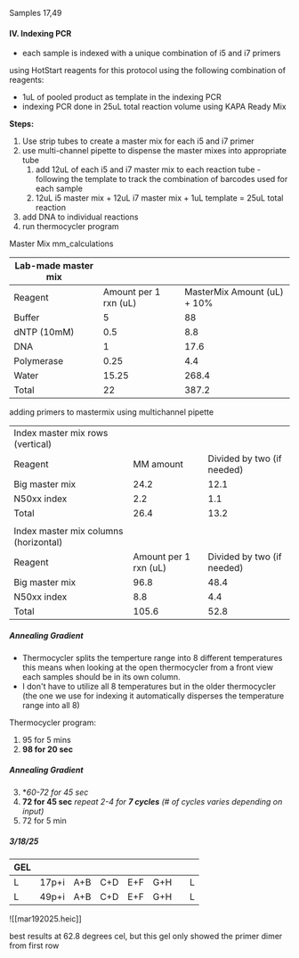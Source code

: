 Samples 17,49

#### IV. Indexing PCR 
- each sample is indexed with a unique combination of i5 and i7 primers 

using HotStart reagents for this protocol using the following combination of reagents:
- 1uL of pooled product as template in the indexing PCR
- indexing PCR done in 25uL total reaction volume using KAPA Ready Mix

**Steps:**
1. Use strip tubes to create a master mix for each i5 and i7 primer
2. use multi-channel pipette to dispense the master mixes into appropriate tube
	1. add 12uL of each i5 and i7 master mix to each reaction tube - following the template to track the combination of barcodes used for each sample
	2. 12uL i5 master mix + 12uL i7 master mix + 1uL template = 25uL total reaction
3. add DNA to individual reactions 
4. run thermocycler program

Master Mix
mm_calculations

| Lab-made master mix |                       |                             |
| ------------------- | --------------------- | --------------------------- |
| Reagent             | Amount per 1 rxn (uL) | MasterMix Amount (uL) + 10% |
| Buffer              | 5                     | 88                          |
| dNTP (10mM)         | 0.5                   | 8.8                         |
| DNA                 | 1                     | 17.6                        |
| Polymerase          | 0.25                  | 4.4                         |
| Water               | 15.25                 | 268.4                       |
| Total               | 22                    | 387.2                       |
adding primers to mastermix using multichannel pipette

|   |   |   |
|---|---|---|
|Index master mix rows (vertical)|||
|Reagent|MM amount|Divided by two (if needed)|
|Big master mix|24.2|12.1|
|N50xx index|2.2|1.1|
|Total|26.4|13.2|
||||
|Index master mix columns (horizontal)|||
|Reagent|Amount per 1 rxn (uL)|Divided by two (if needed)|
|Big master mix|96.8|48.4|
|N50xx index|8.8|4.4|
|Total|105.6|52.8|


##### Annealing Gradient
- Thermocycler splits the temperture range into 8 different temperatures this means when looking at the open thermocycler from a front view each samples should be in its own column.
- I don't have to utilize all 8 temperatures but in the older thermocycler (the one we use for indexing it automatically disperses the temperature range into all 8)


Thermocycler program:
1. 95 for 5 mins
2. **98 for 20 sec**
##### Annealing Gradient
3. **60-72 for 45 sec*
4. **72 for 45 sec** 
*repeat 2-4 for **7 cycles** (# of cycles varies depending on input)*
5. 72 for 5 min

##### 3/18/25

| GEL |       |     |     |     |     |     |     |
| --- | ----- | --- | --- | --- | --- | --- | --- |
| L   | 17p+i | A+B | C+D | E+F | G+H |     | L   |
| L   | 49p+i | A+B | C+D | E+F | G+H |     | L   |
![[mar192025.heic]]

best results at 62.8 degrees cel, but this gel only showed the primer dimer from first row
